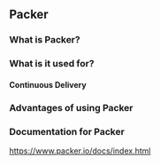 ## Packer



### What is Packer?




### What is it used for?
#### Continuous Delivery





### Advantages of using Packer



### Documentation for Packer

https://www.packer.io/docs/index.html
